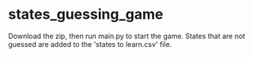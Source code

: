 # states_guessing_game

Download the zip, then run main.py to start the game. States that are not guessed are added to the 'states to learn.csv' file.
